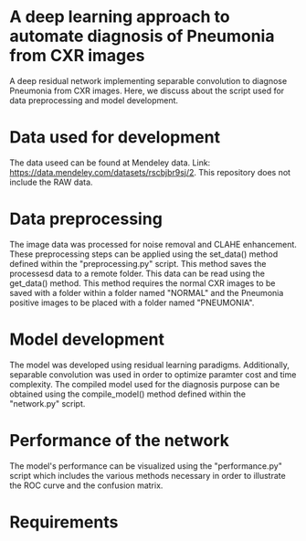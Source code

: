 # A deep learning approach to automate diagnosis of Pneumonia from CXR images
A deep residual network implementing separable convolution to diagnose Pneumonia from CXR images. Here, we discuss about the script used for data preprocessing and model development.

# Data used for development
The data useed can be found at Mendeley data. Link: https://data.mendeley.com/datasets/rscbjbr9sj/2. This repository does not include the RAW data.

# Data preprocessing
The image data was processed for noise removal and CLAHE enhancement. These preprocessing steps can be applied using the set_data() method defined within the "preprocessing.py" script. This method saves the processesd data to a remote folder. This data can be read using the get_data() method. This method requires the normal CXR images to be saved with a folder within a folder named "NORMAL" and the Pneumonia positive images to be placed with a folder named "PNEUMONIA".

# Model development
The model was developed using residual learning paradigms. Additionally, separable convolution was used in order to optimize paramter cost and time complexity. The compiled model used for the diagnosis purpose can be obtained using the compile_model() method defined within the "network.py" script.

# Performance of the network
The model's performance can be visualized using the "performance.py" script which includes the various methods necessary in order to illustrate the ROC curve and the confusion matrix.

# Requirements
